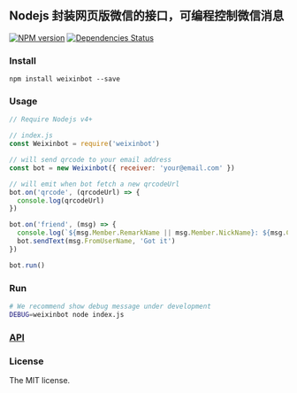 ## Nodejs 封装网页版微信的接口，可编程控制微信消息

[![NPM version](https://badge.fury.io/js/weixinbot.png)](http://badge.fury.io/js/weixinbot)
[![Dependencies Status](https://david-dm.org/feit/weixinbot.png)](https://david-dm.org/feit/weixinbot)

### Install
```
npm install weixinbot --save
```

### Usage
```js
// Require Nodejs v4+

// index.js
const Weixinbot = require('weixinbot')

// will send qrcode to your email address
const bot = new Weixinbot({ receiver: 'your@email.com' })

// will emit when bot fetch a new qrcodeUrl
bot.on('qrcode', (qrcodeUrl) => {
  console.log(qrcodeUrl)
})

bot.on('friend', (msg) => {
  console.log(`${msg.Member.RemarkName || msg.Member.NickName}: ${msg.Content}`)
  bot.sendText(msg.FromUserName, 'Got it')
})

bot.run()

```

### Run
```bash
# We recommend show debug message under development
DEBUG=weixinbot node index.js
```

### [API](https://github.com/feit/weixinbot/tree/master/docs/API.md)

### License
The MIT license.
